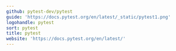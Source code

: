 ```yaml
---
github: pytest-dev/pytest
guide: 'https://docs.pytest.org/en/latest/_static/pytest1.png'
logohandle: pytest
sort: pytest
title: pytest
website: 'https://docs.pytest.org/en/latest/'
---
```

